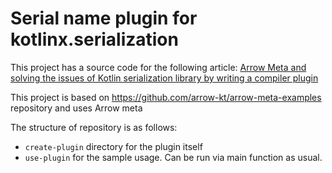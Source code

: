 # Serial name plugin for kotlinx.serialization

This project has a source code for the following article: [Arrow Meta and solving the issues of Kotlin serialization library by writing a compiler plugin](https://paranoidmonoid.github.io/articles/Kotlin%20and%20friends/Naming%20strategy%20plugin)

This project is based on https://github.com/arrow-kt/arrow-meta-examples repository and uses Arrow meta

The structure of repository is as follows:
- `create-plugin` directory for the plugin itself
- `use-plugin` for the sample usage. Can be run via main function as usual.

